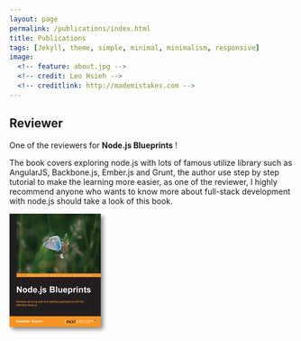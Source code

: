 ```yaml
---
layout: page
permalink: /publications/index.html
title: Publications
tags: [Jekyll, theme, simple, minimal, minimalism, responsive]
image:
  <!-- feature: about.jpg -->
  <!-- credit: Leo Hsieh -->
  <!-- creditlink: http://mademistakes.com -->
---
```


## Reviewer

One of the reviewers for **Node.js Blueprints** !

The book covers exploring node.js with lots of famous utilize library such as AngularJS, Backbone.js, Ember.js and Grunt, the author use step by step tutorial to make the learning more easier, as one of the reviewer, I highly recommend anyone who wants to know more about full-stack development with node.js should take a look of this book.

<section class="center">
  <a href="http://www.packtpub.com/nodejs-blueprints/book" target="_blank">
    <img src="/images/blueprints.jpg" alt="Node.js Blueprints">
  </a> 
</section>
